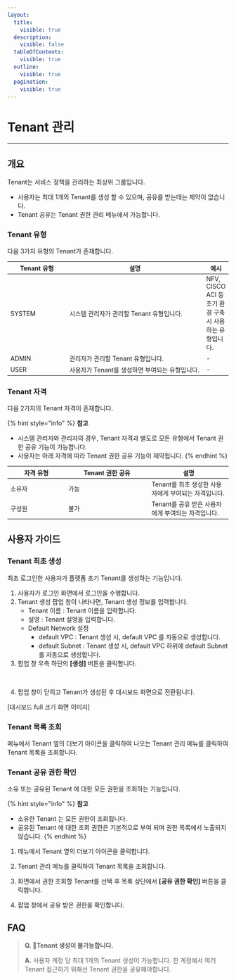 ```yaml
---
layout:
  title:
    visible: true
  description:
    visible: false
  tableOfContents:
    visible: true
  outline:
    visible: true
  pagination:
    visible: true
---
```


# Tenant 관리

***

## 개요

Tenant는 서비스 정책을 관리하는 최상위 그룹입니다.

* 사용자는 최대 1개의 Tenant를 생성 할 수 있으며, 공유를 받는데는 제약이 없습니다.
* Tenant 공유는 Tenant 권한 관리 메뉴에서 가능합니다.

### Tenant 유형

다음 3가지 유형의 Tenant가 존재합니다.

<table><thead><tr><th width="135.83595113438045">Tenant 유형</th><th width="359">설명</th><th>예시</th></tr></thead><tbody><tr><td>SYSTEM</td><td>시스템 관리자가 관리할 Tenant 유형입니다.</td><td>NFV, CISCO ACI 등 초기 환경 구축 시 사용하는 유형입니다.</td></tr><tr><td>ADMIN</td><td>관리자가 관리할 Tenant 유형입니다.</td><td>-</td></tr><tr><td>USER</td><td>사용자가 Tenant를 생성하면 부여되는 유형입니다.</td><td>-</td></tr></tbody></table>

### Tenant 자격

다음 2가지의 Tenant 자격이 존재합니다.

{% hint style="info" %}
**참고**

* 시스템 관리자와 관리자의 경우, Tenant 자격과 별도로 모든 유형에서 Tenant 권한 공유 기능이 가능합니다.&#x20;
* 사용자는 아래 자격에 따라 Tenant 권한 공유 기능이 제약됩니다.
{% endhint %}

<table><thead><tr><th width="118">자격 유형</th><th width="175.59259259259258">Tenant 권한 공유</th><th>설명</th></tr></thead><tbody><tr><td>소유자</td><td>가능</td><td>Tenant를 최초 생성한 사용자에게 부여되는 자격입니다.</td></tr><tr><td>구성원</td><td>불가</td><td>Tenant를 공유 받은 사용자에게 부여되는 자격입니다.</td></tr></tbody></table>

## 사용자 가이드

### Tenant 최초 생성

최초 로그인한 사용자가 플랫폼 초기 Tenant를 생성하는 기능입니다.

1. 사용자가 로그인 화면에서 로그인을 수행합니다.
2. Tenant 생성 팝업 창이 나타나면, Tenant 생성 정보를 입력합니다.
   * Tenant 이름 : Tenant 이름을 입력합니다.
   * 설명 : Tenant 설명을 입력합니다.
   * Default Network 설정
     * default VPC : Tenant 생성 시, default VPC 를 자동으로 생성합니다.
     * default Subnet : Tenant 생성 시, default VPC 하위에 default Subnet 를 자동으로 생성합니다.
3. 팝업 창 우측 하단의 **\[생성]** 버튼을 클릭합니다.

<figure><img src=".gitbook/assets/스크린샷 2024-01-30 오후 3.34.01.png" alt=""><figcaption></figcaption></figure>

4. 팝업 창이 닫히고 Tenant가 생성된 후 대시보드 화면으로 전환됩니다.

\[대시보드 full 크기 화면 이미지]

### Tenant 목록 조회

메뉴에서 Tenant 옆의 더보기 아이콘을 클릭하여 나오는 Tenant 관리 메뉴를 클릭하여 Tenant 목록을 조회합니다.



### Tenant 공유 권한 확인

소유 또는 공유된 Tenant 에 대한 모든 권한을 조회하는 기능입니다.

{% hint style="info" %}
**참고**

* 소유한 Tenant 는 모든 권한이 조회됩니다.
* 공유된 Tenant 에 대한 조회 권한은 기본적으로 부여 되며 권한 목록에서 노출되지 않습니다.
{% endhint %}

1. 메뉴에서 Tenant 옆의 더보기 아이콘을 클릭합니다.
2. Tenant 관리 메뉴를 클릭하여 Tenant 목록을 조회합니다.



3. 화면에서 권한 조회할 Tenant를 선택 후 목록 상단에서 **\[공유 권한 확인]** 버튼을 클릭합니다.
4. 팝업 창에서 공유 받은 권한을 확인합니다.



## FAQ

> **Q. Tenant 생성이 불가능합니다.**
>
> **A.**  사용자 계정 당 최대 1개의 Tenant 생성이 가능합니다. 한 계정에서 여러 Tenant 접근하기 위해선 Tenant 권한을 공유해야합니다.
